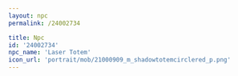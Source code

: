 ```yaml
---
layout: npc
permalink: /24002734

title: Npc
id: '24002734'
npc_name: 'Laser Totem'
icon_url: 'portrait/mob/21000909_m_shadowtotemcirclered_p.png'
---
```

